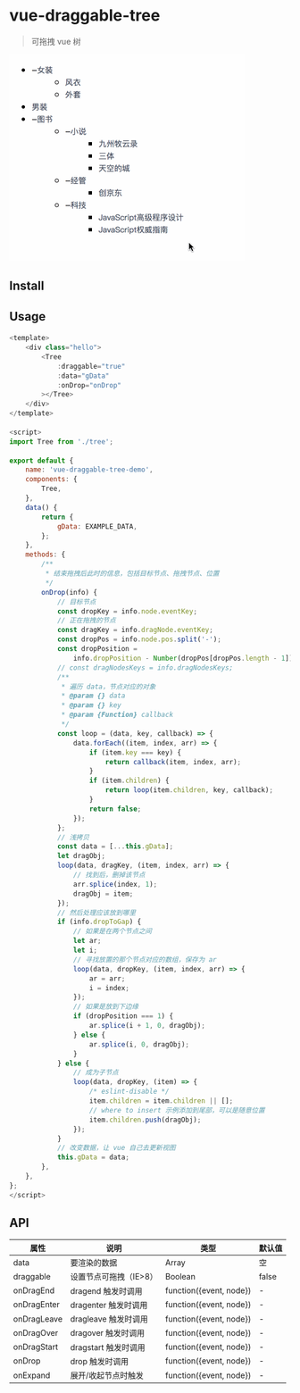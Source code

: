 # vue-draggable-tree

> 可拖拽 vue 树

![效果图](./draggable-tree.gif)

## Install

## Usage

```javascript
<template>
    <div class="hello">
        <Tree
            :draggable="true"
            :data="gData"
            :onDrop="onDrop"
        ></Tree>
    </div>
</template>

<script>
import Tree from './tree';

export default {
    name: 'vue-draggable-tree-demo',
    components: {
        Tree,
    },
    data() {
        return {
            gData: EXAMPLE_DATA,
        };
    },
    methods: {
        /**
         * 结束拖拽后此时的信息，包括目标节点、拖拽节点、位置
         */
        onDrop(info) {
            // 目标节点
            const dropKey = info.node.eventKey;
            // 正在拖拽的节点
            const dragKey = info.dragNode.eventKey;
            const dropPos = info.node.pos.split('-');
            const dropPosition =
                info.dropPosition - Number(dropPos[dropPos.length - 1]);
            // const dragNodesKeys = info.dragNodesKeys;
            /**
             * 遍历 data，节点对应的对象
             * @param {} data
             * @param {} key
             * @param {Function} callback
             */
            const loop = (data, key, callback) => {
                data.forEach((item, index, arr) => {
                    if (item.key === key) {
                        return callback(item, index, arr);
                    }
                    if (item.children) {
                        return loop(item.children, key, callback);
                    }
                    return false;
                });
            };
            // 浅拷贝
            const data = [...this.gData];
            let dragObj;
            loop(data, dragKey, (item, index, arr) => {
                // 找到后，删掉该节点
                arr.splice(index, 1);
                dragObj = item;
            });
            // 然后处理应该放到哪里
            if (info.dropToGap) {
                // 如果是在两个节点之间
                let ar;
                let i;
                // 寻找放置的那个节点对应的数组，保存为 ar
                loop(data, dropKey, (item, index, arr) => {
                    ar = arr;
                    i = index;
                });
                // 如果是放到下边缘
                if (dropPosition === 1) {
                    ar.splice(i + 1, 0, dragObj);
                } else {
                    ar.splice(i, 0, dragObj);
                }
            } else {
                // 成为子节点
                loop(data, dropKey, (item) => {
                    /* eslint-disable */
                    item.children = item.children || [];
                    // where to insert 示例添加到尾部，可以是随意位置
                    item.children.push(dragObj);
                });
            }
            // 改变数据，让 vue 自己去更新视图
            this.gData = data;
        },
    },
};
</script>
```

## API

属性 | 说明 | 类型 | 默认值 |
---|---|---|---|
data | 要渲染的数据 | Array | 空
draggable | 设置节点可拖拽（IE>8）| Boolean | false
onDragEnd | dragend 触发时调用 | function({event, node}) | -
onDragEnter | dragenter 触发时调用 | function({event, node}) | -
onDragLeave | dragleave 触发时调用 | function({event, node}) | -
onDragOver | dragover 触发时调用 | function({event, node}) | -
onDragStart | dragstart 触发时调用 | function({event, node}) | -
onDrop | drop 触发时调用 | function({event, node}) | -
onExpand | 展开/收起节点时触发 | function({event, node}) | -